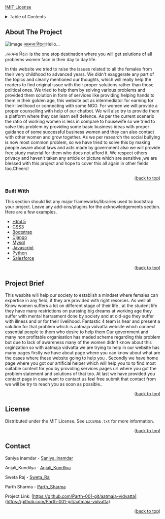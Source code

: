 <div id="top"></div>

<!-- PROJECT SHIELDS -->
<!--
*** I'm using markdown "reference style" links for readability.
*** Reference links are enclosed in brackets [ ] instead of parentheses ( ).
*** https://www.markdownguide.org/basic-syntax/#reference-style-links
-->

[!MIT License](https://github.com/Parth-001-git/aatmaja-vidvatta/blob/main/LICENSE)



<!-- TABLE OF CONTENTS -->
<details>
  <summary>Table of Contents</summary>
  <ol>
    <li>
      <a href="#about-the-project">About The Project</a>
      <ul>
        <li><a href="#built-with">Built With</a></li>
      </ul>
    </li>
    <li>
      <a href="#getting-started">Project Brief</a>
      </ol>
</details>



<!-- ABOUT THE PROJECT -->
## About The Project
![image](https://user-images.githubusercontent.com/72301112/146557984-5815a782-6702-41f9-ab7d-4e6d4bc217a2.png)
[आत्मजा विद्वत्ता](https://example.com)Hello...

.आत्मजा विद्वत्ता is the one stop destination where you will get solutions of all problems women face in their day to day life.

In this website we tried to raise the issues related to all the females from their very childhood to advanced years.
We didn't exaggerate any part of the topics and clearly mentioned our thoughts, which will really help the readers to find original issue with their proper solutions rather than those political ones. 
We tried to help them by solving various problems and provided them solution in form of services like providing helping hands to them in their golden age, this website act as intermediator for earning for their livelihood or connecting with some NGO.
For women we will provide a proper counselling with help of our chatbot. We will also try to provide them a platform where they can learn self defence.
As per the current scenario the ratio of working women is less in compare to housewife so we tried to solve this problem by providing some basic business ideas with proper guidance of some successful business women and they can also contact with other women and grow together.
As we per research the social bullying is now most common problem, so we have tried to solve this by making people aware about laws and acts made by government also we will provide free study material for them who does not afford it.
We respect others privacy and haven't taken any article or picture which are sensitive ,we are blessed with this project and hope to cover this all again in other fields too.Cheers!




<p align="right">(<a href="#top">back to top</a>)</p>



### Built With

This section should list any major frameworks/libraries used to bootstrap your project. Leave any add-ons/plugins for the acknowledgements section. Here are a few examples.

* [Html 5](https://en.wikipedia.org/wiki/HTML5)
* [CSS3](https://www.css3.info/)
* [Bootstrap](https://getbootstrap.com)
* [Django](https://www.djangoproject.com/)
* [Mysql](https://www.mysql.com/) 
* [Javascript](https://www.javascript.com/) 
* [Python](https://www.python.org/) 
* [Salesforce](https://www.salesforce.com/in/)


<p align="right">(<a href="#top">back to top</a>)</p>


<!-- Project_Brief -->
## Project Brief

This wesbite will help our society to establish a mindset where females can expertise in any field, if they are provided with right resorces.
As well all Know women suffers a lot on different stage of their life , at the student life they have many restrictions on purssing big dreams at working age they suffer with mental harrasment done by society and at old-age they suffer with illness and or for their livelihood.
Fantastic 4 team is hear and present a solution for that problem which is aatmaja vidvatta website which connect essential people to them who desire to help them
Our government and many non profitable organisation has maded scheme regarding this problem but due to lack of awareness many of the women didn't know about this orginzation so with aatmaja vidvatta we are trying to help in our website has many pages firstly we have about page where you can know about what are the cases where these website going to help you .
Secondly we have home page where you got our artificial helper which will help you to to find most suitable content for you by providing services pages url where you got the problem statement and solutions of that too.
At last we have provided you contact page in case want to contact us feel free submit that contact from we will be try to reach you as soon as possible..

<p align="right">(<a href="#top">back to top</a>)</p>



<!-- LICENSE -->
## License

Distributed under the MIT License. See `LICENSE.txt` for more information.

<p align="right">(<a href="#top">back to top</a>)</p>



<!-- CONTACT -->
## Contact

Saniya inamdar - [Saniya_inamdar](https://www.linkedin.com/in/saniya-inamdar-a3a10318b)  


Anjali_Kundilya - [Anjali_Kundliya](https://www.linkedin.com/in/anjalikundliya/)


Sweta Raj - [Sweta_Raj](https://www.linkedin.com/in/sweta-raj-053693206/) 


Parth Sharma - [Parth_Sharma](https://www.linkedin.com/in/parth-sharma-718b3b1a5/) 

Project Link: [https://github.com/Parth-001-git/aatmaja-vidvatta](https://github.com/Parth-001-git/aatmaja-vidvatta)

<p align="right">(<a href="#top">back to top</a>)</p>




